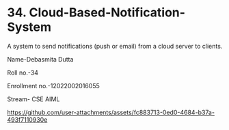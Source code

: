 # 34. Cloud-Based-Notification-System
A system to send notifications (push or email) from a cloud server to clients.

Name-Debasmita Dutta

Roll no.-34

Enrollment no.-12022002016055

Stream- CSE AIML





https://github.com/user-attachments/assets/fc883713-0ed0-4684-b37a-493f7110930e



